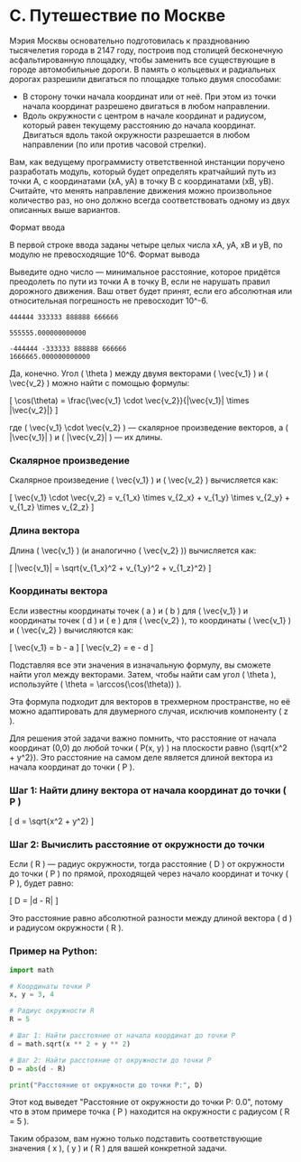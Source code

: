 # C. Путешествие по Москве



Мэрия Москвы основательно подготовилась к празднованию тысячелетия города в 2147 году, построив под столицей бесконечную асфальтированную площадку, чтобы заменить все существующие в городе автомобильные дороги. В память о кольцевых и радиальных дорогах разрешили двигаться по площадке только двумя способами:

- В сторону точки начала координат или от неё. При этом из точки начала координат разрешено двигаться в любом направлении.
- Вдоль окружности с центром в начале координат и радиусом, который равен текущему расстоянию до начала координат. Двигаться вдоль такой окружности разрешается в любом направлении (по или против часовой стрелки).

Вам, как ведущему программисту ответственной инстанции поручено разработать модуль, который будет определять кратчайший путь из точки A, с координатами (xA, yA) в точку B с координатами (xB, yB). Считайте, что менять направление движения можно произвольное количество раз, но оно должно всегда соответствовать одному из двух описанных выше вариантов.

Формат ввода

В первой строке ввода заданы четыре целых числа xA, yA, xB и yB, по модулю не превосходящие 10^6.
Формат вывода

Выведите одно число — минимальное расстояние, которое придётся преодолеть по пути из точки A в точку B, если не нарушать правил дорожного движения. Ваш ответ будет принят, если его абсолютная или относительная погрешность не превосходит 10^-6.

```text
444444 333333 888888 666666

555555.000000000000

-444444 -333333 888888 666666
1666665.000000000000
```

Да, конечно. Угол \( \theta \) между двумя векторами \( \vec{v_1} \) и \( \vec{v_2} \) можно найти с помощью формулы:

\[
\cos(\theta) = \frac{\vec{v_1} \cdot \vec{v_2}}{\|\vec{v_1}\| \times \|\vec{v_2}\|}
\]

где \( \vec{v_1} \cdot \vec{v_2} \) — скалярное произведение векторов, а \( \|\vec{v_1}\| \) и \( \|\vec{v_2}\| \) — их длины.

### Скалярное произведение

Скалярное произведение \( \vec{v_1} \) и \( \vec{v_2} \) вычисляется как:

\[
\vec{v_1} \cdot \vec{v_2} = v_{1_x} \times v_{2_x} + v_{1_y} \times v_{2_y} + v_{1_z} \times v_{2_z}
\]

### Длина вектора

Длина \( \vec{v_1} \) (и аналогично \( \vec{v_2} \)) вычисляется как:

\[
\|\vec{v_1}\| = \sqrt{v_{1_x}^2 + v_{1_y}^2 + v_{1_z}^2}
\]

### Координаты вектора

Если известны координаты точек \( a \) и \( b \) для \( \vec{v_1} \) и координаты точек \( d \) и \( e \) для \( \vec{v_2} \), то координаты \( \vec{v_1} \) и \( \vec{v_2} \) вычисляются как:

\[
\vec{v_1} = b - a
\]
\[
\vec{v_2} = e - d
\]

Подставляя все эти значения в изначальную формулу, вы сможете найти угол между векторами. Затем, чтобы найти сам угол \( \theta \), используйте \( \theta = \arccos(\cos(\theta)) \).

Эта формула подходит для векторов в трехмерном пространстве, но её можно адаптировать для двумерного случая, исключив компоненту \( z \).

Для решения этой задачи важно помнить, что расстояние от начала координат (0,0) до любой точки \( P(x, y) \) на плоскости равно \(\sqrt{x^2 + y^2}\). Это расстояние на самом деле является длиной вектора из начала координат до точки \( P \).

### Шаг 1: Найти длину вектора от начала координат до точки \( P \)

\[
d = \sqrt{x^2 + y^2}
\]

### Шаг 2: Вычислить расстояние от окружности до точки

Если \( R \) — радиус окружности, тогда расстояние \( D \) от окружности до точки \( P \) по прямой, проходящей через начало координат и точку \( P \), будет равно:

\[
D = |d - R|
\]

Это расстояние равно абсолютной разности между длиной вектора \( d \) и радиусом окружности \( R \).

### Пример на Python:

```python
import math

# Координаты точки P
x, y = 3, 4

# Радиус окружности R
R = 5

# Шаг 1: Найти расстояние от начала координат до точки P
d = math.sqrt(x ** 2 + y ** 2)

# Шаг 2: Найти расстояние от окружности до точки P
D = abs(d - R)

print("Расстояние от окружности до точки P:", D)
```

Этот код выведет "Расстояние от окружности до точки P: 0.0", потому что в этом примере точка \( P \) находится на окружности с радиусом \( R = 5 \).

Таким образом, вам нужно только подставить соответствующие значения \( x \), \( y \) и \( R \) для вашей конкретной задачи.